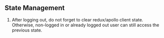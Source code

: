## State Management

1. After logging out, do not forget to clear redux/apollo client state. Otherwise, non-logged in or already logged out user can still access the previous state.
